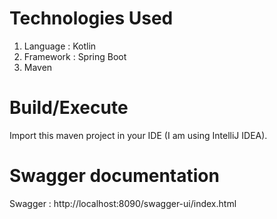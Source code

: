 # Technologies Used

1. Language : Kotlin
2. Framework : Spring Boot
3. Maven

# Build/Execute

Import this maven project in your IDE (I am using IntelliJ IDEA).

# Swagger documentation

Swagger : http://localhost:8090/swagger-ui/index.html